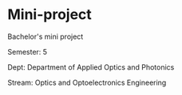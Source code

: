 # Mini-project

Bachelor's mini project

Semester: 5

Dept: Department of Applied Optics and Photonics

Stream: Optics and Optoelectronics Engineering
